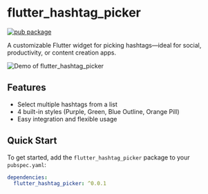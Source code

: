 # flutter_hashtag_picker

[![pub package](https://img.shields.io/pub/v/flutter_hashtag_picker.svg)](https://pub.dev/packages/flutter_hashtag_picker)

A customizable Flutter widget for picking hashtags—ideal for social, productivity, or content creation apps.

![Demo of flutter_hashtag_picker](https://otaku-world-mm.sgp1.digitaloceanspaces.com/videos/photo_6217555251268012376_y.jpg)

## Features

- Select multiple hashtags from a list
- 4 built-in styles (Purple, Green, Blue Outline, Orange Pill)
- Easy integration and flexible usage

## Quick Start

To get started, add the `flutter_hashtag_picker` package to your `pubspec.yaml`:

```yaml
dependencies:
  flutter_hashtag_picker: ^0.0.1

